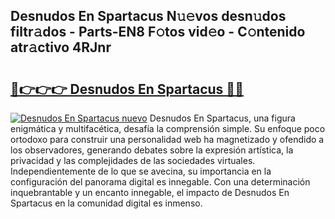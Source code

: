 ## Desnudos En Spartacus N𝚞𝚎vos desn𝚞dos filtr𝚊dos - Parts-EN8 F𝚘tos vid𝚎o - C𝚘ntenido atr𝚊ctivo 4RJnr

# <h2><a href="http://mb9inx.tromn.icu/?c=Desnudos+En+Spartacus">🔗👉👉👉 Desnudos En Spartacus 🔗🔗</a></h2>

[![Desnudos En Spartacus nuevo](https://i.imgur.com/pEAQMta.gif)](http://mb9inx.tromn.icu/?c=Desnudos+En+Spartacus)
Desnudos En Spartacus, una figura enigmática y multifacética, desafía la comprensión simple. Su enfoque poco ortodoxo para construir una personalidad web ha magnetizado y ofendido a los observadores, generando debates sobre la expresión artística, la privacidad y las complejidades de las sociedades virtuales. Independientemente de lo que se avecina, su importancia en la configuración del panorama digital es innegable. Con una determinación inquebrantable y un encanto innegable, el impacto de Desnudos En Spartacus en la comunidad digital es inmenso.
